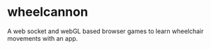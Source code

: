 # wheelcannon
A web socket and webGL based browser games to learn wheelchair movements with an app.
